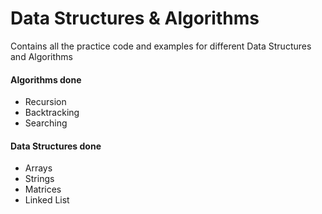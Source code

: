 # Data Structures & Algorithms
Contains all the practice code and examples for different Data Structures and Algorithms

#### Algorithms done

* Recursion
* Backtracking
* Searching 

#### Data Structures done

* Arrays
* Strings
* Matrices
* Linked List
